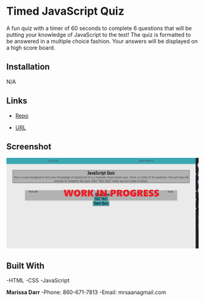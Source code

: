 # Timed JavaScript Quiz
A fun quiz with a timer of 60 seconds to complete 6 questions that will be putting your knowledge of JavaScript to the test! The quiz is formatted to be answered in a multiple choice fashion. Your answers will be displayed on a high score board. 

## Installation
N/A

## Links 
- [Repo](https://github.com/marissa-a-darr/Javascript-Quiz)

- [URL](https://marissa-a-darr.github.io/Javascript-Quiz/)

## Screenshot 

![JavaScript Quiz](assets\quizscreenshotINPROGRESS.png)

## Built With
-HTML
-CSS
-JavaScript

**Marissa Darr**
-Phone: 860-671-7813
-Email: mrsaanagmail.com
